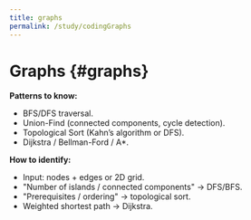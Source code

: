 ```yaml
---
title: graphs
permalink: /study/codingGraphs
---
```


# Graphs {#graphs}

**Patterns to know:**  
- BFS/DFS traversal.  
- Union-Find (connected components, cycle detection).  
- Topological Sort (Kahn’s algorithm or DFS).  
- Dijkstra / Bellman-Ford / A*.  

**How to identify:**  
- Input: nodes + edges or 2D grid.  
- "Number of islands / connected components" → DFS/BFS.  
- "Prerequisites / ordering" → topological sort.  
- Weighted shortest path → Dijkstra.  
